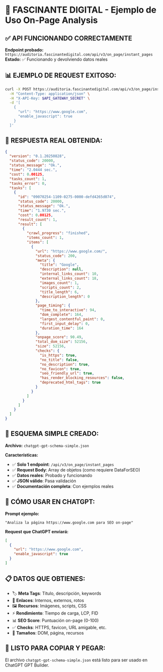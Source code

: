 # 🎯 FASCINANTE DIGITAL - Ejemplo de Uso On-Page Analysis

## ✅ **API FUNCIONANDO CORRECTAMENTE**

**Endpoint probado:** `https://auditoria.fascinantedigital.com/api/v3/on_page/instant_pages`
**Estado:** ✅ Funcionando y devolviendo datos reales

## 📊 **EJEMPLO DE REQUEST EXITOSO:**

```bash
curl -X POST https://auditoria.fascinantedigital.com/api/v3/on_page/instant_pages \
  -H "Content-Type: application/json" \
  -H "X-API-Key: $API_GATEWAY_SECRET" \
  -d '[
    {
      "url": "https://www.google.com",
      "enable_javascript": true
    }
  ]'
```

## 🎯 **RESPUESTA REAL OBTENIDA:**

```json
{
  "version": "0.1.20250828",
  "status_code": 20000,
  "status_message": "Ok.",
  "time": "2.0444 sec.",
  "cost": 0.00125,
  "tasks_count": 1,
  "tasks_error": 0,
  "tasks": [
    {
      "id": "09070254-1109-0275-0000-defd4265d074",
      "status_code": 20000,
      "status_message": "Ok.",
      "time": "1.9730 sec.",
      "cost": 0.00125,
      "result_count": 1,
      "result": [
        {
          "crawl_progress": "finished",
          "items_count": 1,
          "items": [
            {
              "url": "https://www.google.com/",
              "status_code": 200,
              "meta": {
                "title": "Google",
                "description": null,
                "internal_links_count": 10,
                "external_links_count": 18,
                "images_count": 1,
                "scripts_count": 2,
                "title_length": 6,
                "description_length": 0
              },
              "page_timing": {
                "time_to_interactive": 94,
                "dom_complete": 164,
                "largest_contentful_paint": 0,
                "first_input_delay": 0,
                "duration_time": 164
              },
              "onpage_score": 90.49,
              "total_dom_size": 52156,
              "size": 52156,
              "checks": {
                "is_https": true,
                "no_title": false,
                "no_description": true,
                "no_favicon": true,
                "seo_friendly_url": true,
                "has_render_blocking_resources": false,
                "deprecated_html_tags": true
              }
            }
          ]
        }
      ]
    }
  ]
}
```

## 🚀 **ESQUEMA SIMPLE CREADO:**

**Archivo:** `chatgpt-gpt-schema-simple.json`

**Características:**
- ✅ **Solo 1 endpoint**: `/api/v3/on_page/instant_pages`
- ✅ **Request Body**: Array de objetos (como requiere DataForSEO)
- ✅ **Datos reales**: Probado y funcionando
- ✅ **JSON válido**: Pasa validación
- ✅ **Documentación completa**: Con ejemplos reales

## 🎯 **CÓMO USAR EN CHATGPT:**

**Prompt ejemplo:**
```
"Analiza la página https://www.google.com para SEO on-page"
```

**Request que ChatGPT enviará:**
```json
[
  {
    "url": "https://www.google.com",
    "enable_javascript": true
  }
]
```

## 📋 **DATOS QUE OBTIENES:**

- 🏷️ **Meta Tags**: Título, descripción, keywords
- 🔗 **Enlaces**: Internos, externos, rotos
- 🖼️ **Recursos**: Imágenes, scripts, CSS
- ⚡ **Rendimiento**: Tiempo de carga, LCP, FID
- 📊 **SEO Score**: Puntuación on-page (0-100)
- ✅ **Checks**: HTTPS, favicon, URL amigable, etc.
- 📏 **Tamaños**: DOM, página, recursos

## 🎉 **LISTO PARA COPIAR Y PEGAR:**

El archivo `chatgpt-gpt-schema-simple.json` está listo para ser usado en ChatGPT GPT Builder.
